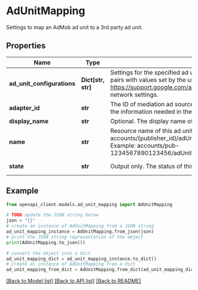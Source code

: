 # AdUnitMapping

Settings to map an AdMob ad unit to a 3rd party ad unit.

## Properties

Name | Type | Description | Notes
------------ | ------------- | ------------- | -------------
**ad_unit_configurations** | **Dict[str, str]** | Settings for the specified ad unit to make an ad request to 3rd party ad network. Key-value pairs with values set by the user for the keys requested by the ad network. Please see https://support.google.com/admob/answer/3245073 for details on how to configure the network settings. | [optional] 
**adapter_id** | **str** | The ID of mediation ad source adapter used by this ad unit mapping. The adapter determines the information needed in the ad_network_settings. | [optional] 
**display_name** | **str** | Optional. The display name of this ad unit mapping instance. | [optional] 
**name** | **str** | Resource name of this ad unit mapping. Format is: accounts/{publisher_id}/adUnits/{ad_unit_id_fragment}/adUnitMappings/{ad_unit_mapping_id} Example: accounts/pub-1234567890123456/adUnits/0123456789/adUnitMappings/987654321 | [optional] 
**state** | **str** | Output only. The status of this ad unit mapping. | [optional] [readonly] 

## Example

```python
from openapi_client.models.ad_unit_mapping import AdUnitMapping

# TODO update the JSON string below
json = "{}"
# create an instance of AdUnitMapping from a JSON string
ad_unit_mapping_instance = AdUnitMapping.from_json(json)
# print the JSON string representation of the object
print(AdUnitMapping.to_json())

# convert the object into a dict
ad_unit_mapping_dict = ad_unit_mapping_instance.to_dict()
# create an instance of AdUnitMapping from a dict
ad_unit_mapping_from_dict = AdUnitMapping.from_dict(ad_unit_mapping_dict)
```
[[Back to Model list]](../README.md#documentation-for-models) [[Back to API list]](../README.md#documentation-for-api-endpoints) [[Back to README]](../README.md)


